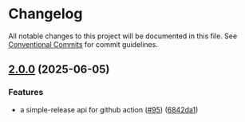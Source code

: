 # Changelog

All notable changes to this project will be documented in this file.
See [Conventional Commits](https://conventionalcommits.org) for commit guidelines.

## [2.0.0](https://github.com/TrigenSoftware/simple-release/compare/v1.0.0...v2.0.0) (2025-06-05)

### Features

* a simple-release api for github action ([#95](https://github.com/TrigenSoftware/simple-release/issues/95)) ([6842da1](https://github.com/TrigenSoftware/simple-release/commit/6842da1a008f9bd921046c1aadf24e3f45eb3a51))
